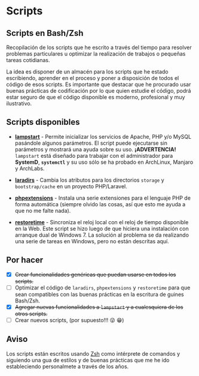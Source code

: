 # Scripts
## Scripts en Bash/Zsh

Recopilación de los scripts que he escrito a través del tiempo para resolver problemas particulares u optimizar la realización de trabajos o pequeñas tareas cotidianas.

La idea es disponer de un almacén para los scripts que he estado escribiendo, aprender en el proceso y poner a disposición de todos el código de esos scripts. Es importante que destacar que he procurado usar buenas prácticas de codificación por lo que quien estudie el código, podrá estar seguro de que el código disponible es moderno, profesional y muy ilustrativo.

## Scripts disponibles

* **[lampstart](https://github.com/3rn3st0/Scripts/blob/master/lampstart)** - Permite inicializar los servicios de Apache, PHP y/o MySQL pasándole algunos parámetros. El script puede ejecutarse sin parámetros y mostrará una ayuda sobre su uso. **¡ADVERTENCIA!** `lampstart` está diseñado para trabajar con el administrador para **SystemD**, **`systemctl`** y su uso sólo se ha probado en ArchLinux, Manjaro y ArchLabs.

* **[laradirs](https://github.com/3rn3st0/Scripts/blob/master/laradirs)** - Cambia los atributos para los directorios `storage` y  `bootstrap/cache` en un proyecto PHP/Laravel.

* **[phpextensions](https://github.com/3rn3st0/Scripts/blob/master/phpextensions)** - Instala una serie extensiones para el lenguaje PHP de forma automática (siempre olvido las cosas, así que esto me ayuda a que no me falte nada).

* **[restoretime](https://github.com/3rn3st0/Scripts/blob/master/restoretime)** - Sincroniza el reloj local con el reloj de tiempo disponible en la Web. Este script se hizo luego de que hiciera una instalación con arranque dual de Windows 7. La solución al problema se da realizando una serie de tareas en Windows, pero no están descritas aquí.

## Por hacer
- [x] ~~Crear funcionalidades genéricas que puedan usarse en todos los scripts.~~
- [ ] Optimizar el código de `laradirs`, `phpextensions` y `restoretime` para que sean compatibles con las buenas prácticas en la escritura de guines Bash/Zsh.
- [x] ~~Agregar nuevas funcionalidades a `lampstart` y a cualesquiera de los otros scripts.~~
- [ ] Crear nuevos scripts, (por supuesto!!! :stuck_out_tongue_winking_eye: :grin:)

## Aviso
Los scripts están escritos usando [Zsh](http://www.zsh.org/) como intérprete de comandos y siguiendo una gua de estilos y de buenas prácticas que me he ido estableciendo personalmete a través de los años.
